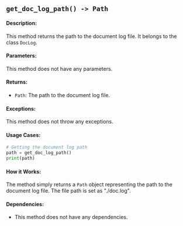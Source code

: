 ## `get_doc_log_path() -> Path`

#### Description:
This method returns the path to the document log file. It belongs to the class `DocLog`.

#### Parameters:
This method does not have any parameters.

#### Returns:
- `Path`: The path to the document log file.

#### Exceptions:
This method does not throw any exceptions.

#### Usage Cases:

```python
# Getting the document log path
path = get_doc_log_path()
print(path)
```

#### How it Works:

The method simply returns a `Path` object representing the path to the document log file. The file path is set as "./doc.log".

#### Dependencies:
- This method does not have any dependencies.
